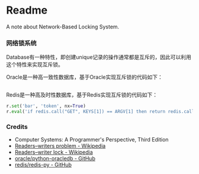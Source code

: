 # Readme
A note about Network-Based Locking System.

### 网络锁系统

Database有一种特性，即创建unique记录的操作通常都是互斥的，因此可以利用这个特性来实现互斥锁。

Oracle是一种高一致性数据库，基于Oracle实现互斥锁的代码如下：
```python
```

Redis是一种高及时性数据库，基于Redis实现互斥锁的代码如下：
```python
r.set('bar', 'token', nx=True)
r.eval('if redis.call("GET", KEYS[1]) == ARGV[1] then return redis.call("DEL", KEYS[1]) else return 0 end', 1, 'bar', 'token')
```

### Credits
- Computer Systems: A Programmer's Perspective, Third Edition
- [Readers–writers problem - Wikipedia](https://en.wikipedia.org/wiki/Readers-writers_problem)
- [Readers–writer lock - Wikipedia](https://en.wikipedia.org/wiki/Readers–writer_lock)
- [oracle/python-oracledb - GitHub](https://github.com/oracle/python-oracledb/)
- [redis/redis-py - GitHub](https://github.com/redis/redis-py)
